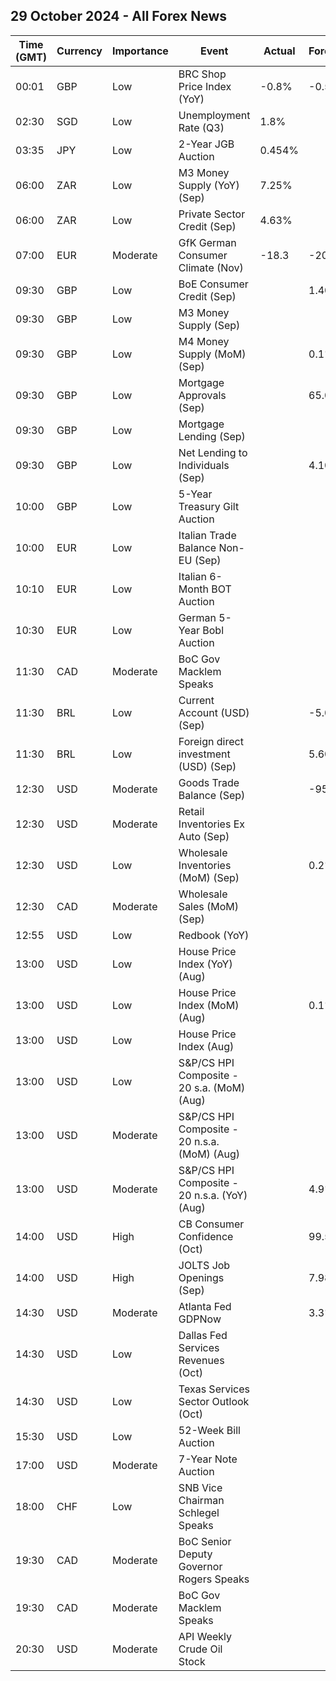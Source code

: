 ## 29 October 2024 - All Forex News

| Time (GMT) | Currency | Importance | Event | Actual | Forecast | Previous |
|------|----------|------------|-------|--------|----------|----------|
| 00:01 | GBP | Low | BRC Shop Price Index (YoY) | -0.8% | -0.5% | -0.6% |
| 02:30 | SGD | Low | Unemployment Rate (Q3) | 1.8% |  | 2.0% |
| 03:35 | JPY | Low | 2-Year JGB Auction | 0.454% |  | 0.392% |
| 06:00 | ZAR | Low | M3 Money Supply (YoY) (Sep) | 7.25% |  | 6.11% |
| 06:00 | ZAR | Low | Private Sector Credit (Sep) | 4.63% |  | 4.95% |
| 07:00 | EUR | Moderate | GfK German Consumer Climate (Nov) | -18.3 | -20.4 | -21.0 |
| 09:30 | GBP | Low | BoE Consumer Credit (Sep) |  | 1.400B | 1.295B |
| 09:30 | GBP | Low | M3 Money Supply (Sep) |  |  | 3,062.8B |
| 09:30 | GBP | Low | M4 Money Supply (MoM) (Sep) |  | 0.1% | -0.1% |
| 09:30 | GBP | Low | Mortgage Approvals (Sep) |  | 65.00K | 64.86K |
| 09:30 | GBP | Low | Mortgage Lending (Sep) |  |  | 2.86B |
| 09:30 | GBP | Low | Net Lending to Individuals (Sep) |  | 4.100B | 4.156B |
| 10:00 | GBP | Low | 5-Year Treasury Gilt Auction |  |  | 3.880% |
| 10:00 | EUR | Low | Italian Trade Balance Non-EU (Sep) |  |  | 2.69B |
| 10:10 | EUR | Low | Italian 6-Month BOT Auction |  |  | 3.112% |
| 10:30 | EUR | Low | German 5-Year Bobl Auction |  |  | 1.900% |
| 11:30 | CAD | Moderate | BoC Gov Macklem Speaks |  |  |  |
| 11:30 | BRL | Low | Current Account (USD) (Sep) |  | -5.00B | -6.60B |
| 11:30 | BRL | Low | Foreign direct investment (USD) (Sep) |  | 5.60B | 6.10B |
| 12:30 | USD | Moderate | Goods Trade Balance (Sep) |  | -95.90B | -94.22B |
| 12:30 | USD | Moderate | Retail Inventories Ex Auto (Sep) |  |  | 0.5% |
| 12:30 | USD | Low | Wholesale Inventories (MoM) (Sep) |  | 0.2% | 0.1% |
| 12:30 | CAD | Moderate | Wholesale Sales (MoM) (Sep) |  |  | -0.6% |
| 12:55 | USD | Low | Redbook (YoY) |  |  | 4.6% |
| 13:00 | USD | Low | House Price Index (YoY) (Aug) |  |  | 4.5% |
| 13:00 | USD | Low | House Price Index (MoM) (Aug) |  | 0.1% | 0.1% |
| 13:00 | USD | Low | House Price Index (Aug) |  |  | 425.2 |
| 13:00 | USD | Low | S&P/CS HPI Composite - 20 s.a. (MoM) (Aug) |  |  | 0.3% |
| 13:00 | USD | Moderate | S&P/CS HPI Composite - 20 n.s.a. (MoM) (Aug) |  |  | 0.0% |
| 13:00 | USD | Moderate | S&P/CS HPI Composite - 20 n.s.a. (YoY) (Aug) |  | 4.9% | 5.9% |
| 14:00 | USD | High | CB Consumer Confidence (Oct) |  | 99.5 | 98.7 |
| 14:00 | USD | High | JOLTS Job Openings (Sep) |  | 7.980M | 8.040M |
| 14:30 | USD | Moderate | Atlanta Fed GDPNow |  | 3.3% | 3.3% |
| 14:30 | USD | Low | Dallas Fed Services Revenues (Oct) |  |  | 10.1 |
| 14:30 | USD | Low | Texas Services Sector Outlook (Oct) |  |  | -2.6 |
| 15:30 | USD | Low | 52-Week Bill Auction |  |  | 3.780% |
| 17:00 | USD | Moderate | 7-Year Note Auction |  |  | 3.668% |
| 18:00 | CHF | Low | SNB Vice Chairman Schlegel Speaks |  |  |  |
| 19:30 | CAD | Moderate | BoC Senior Deputy Governor Rogers Speaks |  |  |  |
| 19:30 | CAD | Moderate | BoC Gov Macklem Speaks |  |  |  |
| 20:30 | USD | Moderate | API Weekly Crude Oil Stock |  |  | 1.643M |
